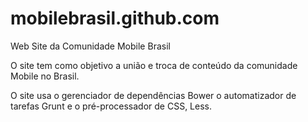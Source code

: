 mobilebrasil.github.com
=======================

Web Site da Comunidade Mobile Brasil

O site tem como objetivo a união e troca de conteúdo da comunidade Mobile no Brasil.

O site usa o gerenciador de dependências Bower o automatizador de tarefas Grunt e o pré-processador 
de CSS, Less.

